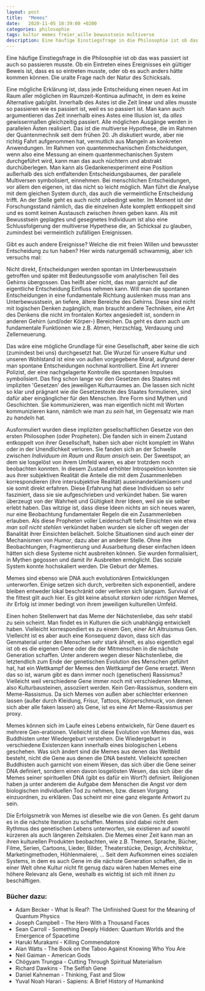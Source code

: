 ```yaml
---
layout: post
title:  "Memes"
date:   2020-11-05 10:39:00 +0200
categories: philosophie
tags: kultur memes freier_wille bewusstsein multiverse
description: Eine häufige Einstiegsfrage in die Philosophie ist ob das was passiert ist auch so passieren musste. Ob ein Eintreten eines Ereignisses ein gültiger Beweis ist, dass es so eintreten musste, oder ob es auch anders hätte kommen können. Die uralte Frage nach der Natur des Schicksals.
---
```


Eine häufige Einstiegsfrage in die Philosophie ist ob das was passiert ist auch so passieren musste. Ob ein Eintreten eines Ereignisses ein gültiger Beweis ist, dass es so eintreten musste, oder ob es auch anders hätte kommen können. Die uralte Frage nach der Natur des Schicksals.

Eine mögliche Erklärung ist, dass jede Entscheidung einen neuen Ast im Raum aller möglichen im Raumzeit-Kontinua aufmacht, in dem es keine Alternative gab/gibt. Innerhalb des Astes ist die Zeit linear und alles musste so passieren wie es passiert ist, weil es so passiert ist. Man kann auch argumentieren das Zeit innerhalb eines Astes eine Illusion ist, da *alles* gewissermaßen gleichzeitig passiert. Alle möglichen Ausgänge werden in parallelen Ästen realisiert. Das ist die multiverse Hypothese, die im Rahmen der Quantenmechnik seit dem frühen 20. Jh diskutiert wurde, aber nie richtig Fahrt aufgenommen hat, vermutlich aus Mangeln an konkreten Anwendungen. Im Rahmen von quantenmechanischen *Entscheidungen*, wenn also eine Messung an einem quantenmechanischen System durchgeführt wird, kann man das auch nüchtern und abstrakt durchüberlegen. Man kann als Gedankenexperiment eine Position außerhalb des sich entfaltenden Entscheidungsbaumes, der parallele Multiversen symbolisiert, einnehmen. Bei menschlichen Entscheidungen, vor allem den eigenen, ist das nicht so leicht möglich. Man führt die Analyse mit dem gleichen System durch, das auch die vermeintliche Entscheidung trifft. An der Stelle geht es auch nicht unbedingt weiter. Im Moment ist der Forschungsstand nämlich, das die einzelnen Äste komplett entkoppelt sind und es somit keinen Austausch zwischen ihnen geben kann. Als mit Bewusstsein geplagtes und gesegnetes Individuum ist also eine Schlussfolgerung der multiverse Hypethese die, an Schicksal zu glauben, zumindest bei vermeintlich zufälligen Ereignissen.

Gibt es auch andere Ereignisse? Welche die mit freien Willen und bewusster Entscheidung zu tun haben? Hier wirds naturgemäß schwammig, aber ich versuchs mal:

Nicht direkt, Entscheidungen werden spontan im Unterbewusstsein getroffen und später mit Bedeutungssoße vom analytischen Teil des Gehirns übergossen. Das heißt aber nicht, das man garnicht auf die eigentliche Entscheidung Einfluss nehmen kann. Will man die spontanen  Entscheidungen in eine fundamentale Richtung auslenken muss man ans Unterbewusstsein, an tiefere, ältere Bereiche des Gehirns. Diese sind nicht mit logischen Denken zugänglich, man braucht andere Techniken, eine Art des Denkens die nicht im frontalen Kortex angesiedelt ist, sondern in anderen Gehirn (und/oder Körper-) Bereichen. Da geht es dann auch um fundamentale Funktionen wie z.B. Atmen, Herzschlag, Verdauung und Zellerneuerung. 

Das wäre eine mögliche Grundlage für eine Gesellschaft, aber keine die sich (zumindest bei uns) durchgesetzt hat. Die Wurzel für unsere Kultur und unseren Wohlstand ist eine von außen vorgegebene Moral, aufgrund derer man spontane Entscheidungen nochmal kontrolliert. Eine Art innerer Polizist, der eine nachgelagerte Kontrolle des spontanen Impulses symbolisiert. 
Das fing schon lange vor den Gesetzen des Staates mit impliziten 'Gesetzen' des jeweiligen Kulturraumes an. Die lassen sich nicht so klar und prägnant wie die Gesetzestexte des Staates formulieren, sind dafür aber eingänglicher für den Menschen. Ihre Form sind Mythen und Geschichten. Sie kommunizieren, was man eigentlich nicht mit Worten kommunizieren kann, nämlich wie man zu *sein* hat, im Gegensatz wie man zu *handeln* hat.

Ausformuliert wurden diese impliziten gesellschaftlichen Gesetze von den ersten Philosophen (oder Propheten). Die fanden sich in einem Zustand entkoppelt von ihrer Gesellschaft, haben sich aber nicht komplett im Wahn oder in der Unendlichkeit verloren. Sie fanden sich an der Schwelle zwischen *Individuum im Raum* und *Raum ansich* sein. Der Sweetspot, an dem sie losgelöst von ihrem Umfeld waren, es aber trotzdem noch beobachten konnten. In diesem Zustand erhöhter Introspektion konnten sie aus ihrer subjektiven Realität die Anteile die mit dem Zusammenleben korrespondieren (ihre intersubjektive Realität) auseinanderklamüsern und sie somit direkt erfahren. Diese Erfahrung hat diese Individuen so sehr fasziniert, dass sie sie aufgeschrieben und verkündet haben. Sie waren überzeugt von der Wahrheit und Gültigkeit ihrer Ideen, weil sie sie selber erlebt haben. Das witzige ist, dass diese Ideen nichts an sich neues waren, nur eine Beobachtung fundamentaler Regeln die ein Zusammenleben erlauben. Als diese Propheten voller Leidenschaft tiefe Einsichten wie etwa *man soll nicht stehlen* verkündet haben wurden sie sicher oft wegen der Banalität ihrer Einsichten belächelt. Solche Situationen sind auch einer der Mechanismen von *Humor*, dazu aber an anderer Stelle. Ohne ihre Beobachtungen, Fragmentierung und Ausarbeitung dieser einfachen Ideen hätten sich diese Systeme nicht ausbreiten können. Sie wurden formalisiert, in Mythen gegossen und damit ihr Ausbreiten ermöglicht. Das soziale System konnte hochskaliert werden. Die Geburt der Memes. 

Memes sind ebenso wie DNA auch evolutionären Entwicklungen unterworfen. Einige setzen sich durch, verbreiten sich exponentiell, andere bleiben entweder lokal beschränkt oder verlieren sich langsam. Survival of the fittest gilt auch hier. Es gibt keine absolut *starken* oder *richtigen* Memes, ihr Erfolg ist immer bedingt von ihrem jeweiligen kulturellen Umfeld.

Einen hohen Stellenwert hat das Meme der Nächstenliebe, das sehr stabil zu sein scheint. Man findet es in Kulturen die sich unabhängig entwickelt haben. Vielleicht korrespondiert es zu einem Gen, einer Art Altruismus Gen. Vielleicht ist es aber auch eine Konsequenz davon, dass sich das Genmaterial unter den Menschen sehr stark ähnelt, es also eigentlich egal ist ob es die eigenen Gene oder die der Mitmenschen in die nächste Generation schaffen. Unter anderem wegen dieser Nächstenliebe, die letztendlich zum Ende der genetischen Evolution des Menschen geführt hat, hat ein Wettkampf der Memes den Wettkampf der Gene ersetzt. 
Wenn das so ist, warum gibt es dann immer noch (genetischen) Rassismus? Vielleicht weil verschiedene Gene immer noch mit verschiedenen Memes, also Kulturbausteinen, assoziiert werden. Kein Gen-Rassismus, sondern ein Meme-Rassismus. Da sich Memes von außen aber schlechter erkennen lassen (außer durch Kleidung, Frisur, Tattoos, Körperschmuck, von denen sich aber alle faken lassen) als Gene, ist es eine Art Meme-Rassismus per proxy. 

Memes können sich im Laufe eines Lebens entwickeln, für Gene dauert es mehrere Gen-erationen. Vielleicht ist diese Evolution von Memes das, was Buddhisten unter Wiedergeburt verstehen. Die Wiedergeburt in verschiedene Existenzen kann innerhalb eines biologischen Lebens geschehen. Was sich ändert sind die Memes aus denen das Weltbild besteht, nicht die Gene aus denen die DNA besteht. Vielleicht sprechen Buddhisten auch garnicht von einem Wesen, das sich über die Gene seiner DNA definiert, sondern einen davon losgelösten Wesen, das sich über die Memes seiner spirituellen DNA (gibt es dafür ein Wort?) definiert. Religionen haben ja unter anderem die Aufgabe dem Menschen die Angst vor dem biologischen individuellen Tod zu nehmen, bzw. diesen Vorgang einzuordnen, zu erklären. Das scheint mir eine ganz elegante Antwort zu sein.

Die Erfolgsmetrik von Memes ist dieselbe wie die von Genen. Es geht darum es in die nächste Iteration zu schaffen. Memes sind dabei nicht dem Rythmus des genetischen Lebens unterworfen, sie existieren auf sowohl kürzeren als auch längeren Zeitskalen. Die Memes einer Zeit kann man an ihren kulturellen Produkten beobachten, wie z.B. Themen, Sprache, Bücher, Filme, Serien, Cartoons, Lieder, Bilder, Theaterstücke, Design, Architektur, Marketingmethoden, Höhlenmalerei, ...  Seit dem Aufkommen eines sozialen Systems, in dem es auch Gene im die nächste Generation schaffen, die in einer Welt ohne Kultur nicht fit genug dazu wären haben Memes eine höhere Relevanz als Gene, weshalb es wichtig ist sich mit ihnen zu beschäftigen.

### Bücher dazu:

- Adam Becker -  What Is Real?: The Unfinished Quest for the Meaning of Quantum Physics
- Joseph Campbell - The Hero With a Thousand Faces
- Sean Carroll - Something Deeply Hidden: Quantum Worlds and the Emergence of Spacetime
- Haruki Murakami - Killing Commendatore
- Alan Watts - The Book on the Taboo Against Knowing Who You Are
- Neil Gaiman - American Gods
- Chögyam Trungpa - Cutting Through Spiritual Materialism
- Richard Dawkins - The Selfish Gene
- Daniel Kahneman - Thinking, Fast and Slow
- Yuval Noah Harari - Sapiens: A Brief History of Humankind
